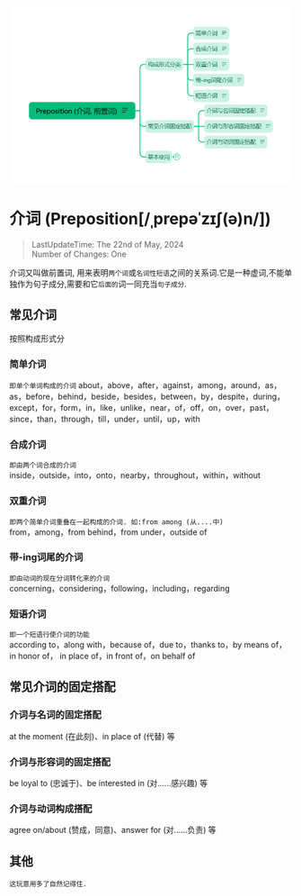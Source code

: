 ![Mind Map](./Preposition%20Mind%20Map.png)
# 介词 (Preposition[/ˌprepəˈzɪʃ(ə)n/])
> LastUpdateTime: The 22nd of May, 2024  
> Number of Changes: One  

介词又叫做前置词, 用来表明`两个词`或`名词性短语`之间的关系词.它是一种虚词,不能单独作为句子成分,需要和它`后面的`词一同充当`句子成分`.

## 常见介词
按照构成形式分

### 简单介词
`即单个单词构成的介词`
about，above，after，against，among，around，as，as，before，behind，beside，besides，between，by，despite，during，except，for，form，in，like，unlike，near，of，off，on，over，past，since，than，through，till，under，until，up，with

### 合成介词
`即由两个词合成的介词`  
inside，outside，into，onto，nearby，throughout，within，without

### 双重介词
`即两个简单介词重叠在一起构成的介词. 如:from among (从....中)`  
from，among，from behind，from under，outside of

### 带-ing词尾的介词
`即由动词的现在分词转化来的介词`  
concerning，considering，following，including，regarding

### 短语介词
`即一个短语行使介词的功能`  
according to，along with，because of，due to，thanks to，by means of，in honor of， in place of，in front of，on behalf of

## 常见介词的固定搭配

### 介词与名词的固定搭配
at the moment (在此刻)、in place of (代替) 等

### 介词与形容词的固定搭配
be loyal to (忠诚于)、be interested in (对......感兴趣) 等

### 介词与动词构成搭配
agree on/about (赞成，同意)、answer for (对......负责) 等

## 其他
`这玩意用多了自然记得住.`